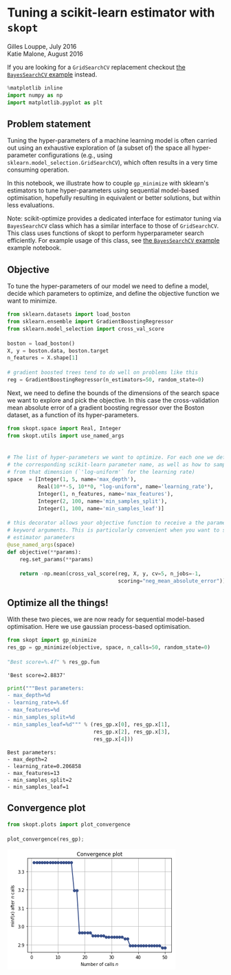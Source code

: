 
# Tuning a scikit-learn estimator with `skopt`

Gilles Louppe, July 2016 <br />
Katie Malone, August 2016

If you are looking for a `GridSearchCV` replacement checkout [the `BayesSearchCV` example](sklearn-gridsearchcv-replacement.ipynb) instead.


```python
%matplotlib inline
import numpy as np
import matplotlib.pyplot as plt
```

## Problem statement

Tuning the hyper-parameters of a machine learning model is often carried out using an exhaustive exploration of (a subset of) the space all hyper-parameter configurations (e.g., using `sklearn.model_selection.GridSearchCV`), which often results in a very time consuming operation. 

In this notebook, we illustrate how to couple `gp_minimize` with sklearn's estimators to tune hyper-parameters using sequential model-based optimisation, hopefully resulting in equivalent or better solutions, but within less evaluations. 

Note: scikit-optimize provides a dedicated interface for estimator tuning via `BayesSearchCV` class which has a similar interface to those of `GridSearchCV`. This class uses functions of skopt to perform hyperparameter search efficiently. For example usage of this class, see [the `BayesSearchCV` example](sklearn-gridsearchcv-replacement.ipynb) example notebook.

## Objective 

To tune the hyper-parameters of our model we need to define a model, decide which parameters to optimize, and define the objective function we want to minimize.


```python
from sklearn.datasets import load_boston
from sklearn.ensemble import GradientBoostingRegressor
from sklearn.model_selection import cross_val_score

boston = load_boston()
X, y = boston.data, boston.target
n_features = X.shape[1]

# gradient boosted trees tend to do well on problems like this
reg = GradientBoostingRegressor(n_estimators=50, random_state=0)
```

Next, we need to define the bounds of the dimensions of the search space we want to explore and pick the objective. In this case the cross-validation mean absolute error of a gradient boosting regressor over the Boston dataset, as a function of its hyper-parameters.


```python
from skopt.space import Real, Integer
from skopt.utils import use_named_args


# The list of hyper-parameters we want to optimize. For each one we define the bounds,
# the corresponding scikit-learn parameter name, as well as how to sample values
# from that dimension (`'log-uniform'` for the learning rate)
space  = [Integer(1, 5, name='max_depth'),
          Real(10**-5, 10**0, "log-uniform", name='learning_rate'),
          Integer(1, n_features, name='max_features'),
          Integer(2, 100, name='min_samples_split'),
          Integer(1, 100, name='min_samples_leaf')]

# this decorator allows your objective function to receive a the parameters as
# keyword arguments. This is particularly convenient when you want to set scikit-learn
# estimator parameters
@use_named_args(space)
def objective(**params):
    reg.set_params(**params)

    return -np.mean(cross_val_score(reg, X, y, cv=5, n_jobs=-1,
                                    scoring="neg_mean_absolute_error"))
```

## Optimize all the things!

With these two pieces, we are now ready for sequential model-based optimisation. Here we use gaussian process-based optimisation.


```python
from skopt import gp_minimize
res_gp = gp_minimize(objective, space, n_calls=50, random_state=0)

"Best score=%.4f" % res_gp.fun
```




    'Best score=2.8837'




```python
print("""Best parameters:
- max_depth=%d
- learning_rate=%.6f
- max_features=%d
- min_samples_split=%d
- min_samples_leaf=%d""" % (res_gp.x[0], res_gp.x[1], 
                            res_gp.x[2], res_gp.x[3], 
                            res_gp.x[4]))
```

    Best parameters:
    - max_depth=2
    - learning_rate=0.206858
    - max_features=13
    - min_samples_split=2
    - min_samples_leaf=1


## Convergence plot


```python
from skopt.plots import plot_convergence

plot_convergence(res_gp);
```


![png](hyperparameter-optimization_files/hyperparameter-optimization_13_0.png)

